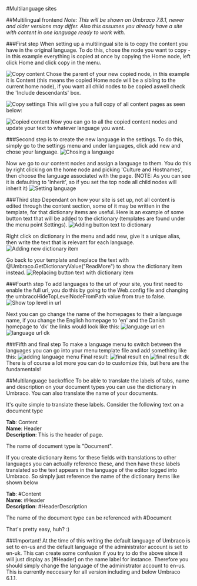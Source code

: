 #Multilanguage sites

##Multilingual frontend
_Note: This will be shown on Umbraco 7.8.1, newer and older versions may differ. Also this assumes you already have a site with content in one language ready to work with._

###First step 
When setting up a multilingual site is to copy the content you have in the original language. To do this, chose the node you want to copy - in this example everything is copied at once by copying the Home node, left click Home and click copy in the menu.

![Copy content](images/1.png)
Chose the parent of your new copied node, in this example it is Content (this means the copied Home node will be a sibling to the current home node), if you want all child nodes to be copied aswell check the 'Include descendants' box.

![Copy settings](images/2.png)
This will give you a full copy of all content pages as seen below:

![Copied content](images/3.png)
Now you can go to all the copied content nodes and update your text to whatever language you want.

###Second step
is to create the new language in the settings. To do this, simply go to the settings menu and under languages, click add new and chose your language.
![Chosing a language](images/4.png)

Now we go to our content nodes and assign a language to them. You do this by right clicking on the home node and picking 'Culture and Hostnames', then choose the language associated with the page. (NOTE: As you can see it is defaulting to 'Inherit', so if you set the top node all child nodes will inherit it)
![Setting language](images/5.png)

###Third step
Dependant on how your site is set up, not all content is edited through the content section, some of it may be written in the template, for that dictionary items are useful. Here is an example of some button text that will be added to the dictionary (templates are found under the menu point Settings).
![Adding button text to dictionary](images/6.png)

Right click on dictionary in the menu and add new, give it a unique alias, then write the text that is relevant for each language.
![Adding new dictionary item](images/7.png)

Go back to your template and replace the text with @Umbraco.GetDictionaryValue("ReadMore") to show the dictionary item instead.
![Replacing button text with dictionary item](images/8.png)

###Fourth step
To add languages to the url of your site, you first need to enable the full url, you do this by going to the Web.config file and changing the umbracoHideTopLevelNodeFromPath value from true to false.
![Show top level in url](images/9.png)

Next you can go change the name of the homepages to their a language name, if you change the English homepage to 'en' and the Danish homepage to 'dk' the links would look like this:
![language url en](images/10.png)
![language url dk](images/11.png)

###Fifth and final step
To make a language menu to switch between the languages you can go into your menu template file and add something like this:
![adding language menu](images/12.png)
Final result:
![final result en](images/13.png)
![final result dk](images/14.png)
There is of course a lot more you can do to customize this, but here are the fundamentals!


##Multilanguage backoffice
To be able to translate the labels of tabs, name and description on your document types you can use the dictionary in Umbraco. You can also translate the name of your documents.

It's quite simple to translate these labels. Consider the following text on a document type

**Tab**: Content<br/>
**Name**: Header<br/>
**Description**: This is the header of page.

The name of document type is "Document".

If you create dictionary items for these fields with translations to other languages you can actually reference these, and then have these labels translated so the text appears in the language of the editor logged into Umbraco.
So simply just reference the name of the dictionary items like shown below

**Tab**: #Content<br/>
**Name**: #Header<br/>
**Description**: #HeaderDescription

The name of the document type can be referenced with #Document

That's pretty easy, huh? :)

###Important!
At the time of this writing the default language of Umbraco is set to en-us and the default language of the administrator account is set to en-uk. This can create some confusion if you try to do the above since it will just display as [#Header] on the name label for instance. Therefore you should simply change the language of the administrator account to en-us.
This is currently neccesary for all version including and below Umbraco 6.1.1.
